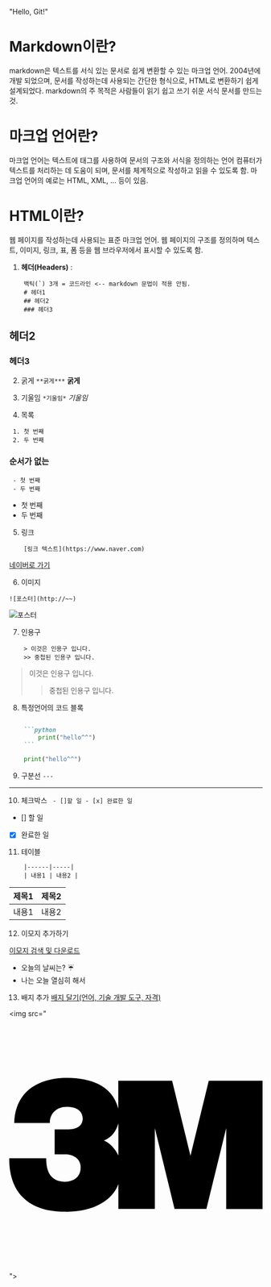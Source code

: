 "Hello, Git!" 

# Markdown이란?
markdown은 텍스트를 서식 있는 문서로 쉽게 변환할 수 있는 마크업 언어. 2004년에 개발 되었으며, 문서를 작성하는데 사용되는 간단한 형식으로, HTML로 변환하기 쉽게 설계되었다.
markdown의 주 목적은 사람들이 읽기 쉽고 쓰기 쉬운 서식 문서를 만드는 것.

# 마크업 언어란?
마크업 언어는 텍스트에 태그를 사용하여 문서의 구조와 서식을 정의하는 언어
컴퓨터가 텍스트를 처리하는 데 도움이 되며, 문서를 체계적으로 작성하고 읽을 수 있도록 함.
마크업 언어의 예로는 HTML, XML, ... 등이 있음.

# HTML이란?
웹 페이지를 작성하는데 사용되는 표준 마크업 언어.
웹 페이지의 구조를 정의하며 텍스트, 이미지, 링크, 표, 폼 등을 웹 브라우저에서 표시할 수 있도록 함.

1. **헤더(Headers)** :
```
    백틱(`) 3개 = 코드라인 <-- markdown 문법이 적용 안됨.
    # 헤더1
    ## 헤더2
    ### 헤더3
```
## 헤더2
### 헤더3

2. 굵게
``` **굵게*** ```
**굵게**

3. 기울임
``` *기울임* ```
*기울임*

4. 목록

```
 1. 첫 번째
 2. 두 번째
 ```
 ### 순서가 없는
 ```
  - 첫 번째
  - 두 번째
  ```
  - 첫 번째
  - 두 번째

5. 링크
  ```
      [링크 텍스트](https://www.naver.com)
  ```
  [네이버로 가기](https://www.naver.com)

6. 이미지
  ```
  ![포스터](http://~~)
  ```
![포스터](https://search.pstatic.net/common/?src=http%3A%2F%2Fblogfiles.naver.net%2FMjAyNDAyMjhfMTA4%2FMDAxNzA5MDgzMTM0MzA4.QLPEzhK4CwBRX0CIHPIVkpfvdPi1BvJz-BCWOeGGo3Ig.JSkxHSO_QrklWN7Hzno5epPP68fOxoVww_CmFkeXqrYg.JPEG%2F%25B4%25D9%25BF%25EE%25B7%25CE%25B5%25E5_%25281%2529.jpg&type=sc960_832)

7. 인용구
  
  ```
      > 이것은 인용구 입니다.
      >> 중첩된 인용구 입니다.
  ```

  > 이것은 인용구 입니다.
  >> 중첩된 인용구 입니다.

8. 특정언어의 코드 블록
```markdown

    ```python
        print("hello^^")
    ```
```
```python
    print("hello^^")
```

9. 구분선
```---```
---

10. 체크박스
``` - []할 일 - [x] 완료한 일```

 - [] 할 일
 - [x] 완료한 일

11. 테이블
``` | 제목1 | 제목2 |
    |------|-----|
    | 내용1 | 내용2 |
```
 | 제목1 | 제목2 |
 |------|-----|
 | 내용1 | 내용2 |

 12. 이모지 추가하기

 [이모지 검색 및 다운로드](http://emojipedia.org)

 - 오늘의 날씨는? ☔
 - 나는 오늘 열심히 해서

 13. 배지 추가
 [배지 달기(언어, 기술 개발 도구, 자격)](http://simpleicons.org)


 <img src="<svg role="img" viewBox="0 0 24 24" xmlns="http://www.w3.org/2000/svg"><title>3M</title><path d="M18.903 5.954L17.17 13.03l-1.739-7.076h-5.099v2.613C9.72 6.28 7.56 5.706 5.558 5.674 3.12 5.641.563 6.701.469 9.936h3.373c0-.977.747-1.536 1.588-1.523 1.032-.008 1.508.434 1.533 1.124-.036.597-.387 1.014-1.525 1.014H4.303V12.9h1.03c.584 0 1.399.319 1.431 1.155.04.995-.652 1.435-1.501 1.443-1.517-.053-1.763-1.225-1.763-2.23H0c.015.677-.151 5.091 5.337 5.059 2.629.025 4.464-1.085 5.003-2.613v2.342h3.455v-7.632l1.867 7.634h3.018l1.875-7.626v7.634H24V5.954h-5.097zm-8.561 7.06c-.429-.893-1.034-1.284-1.376-1.407.714-.319 1.09-.751 1.376-1.614v3.021z"/></svg>">